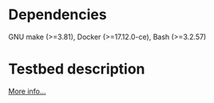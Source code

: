 # Dependencies

GNU make (>=3.81), Docker (>=17.12.0-ce), Bash (>=3.2.57)

# Testbed description

[More info...](testbed/README.md)
